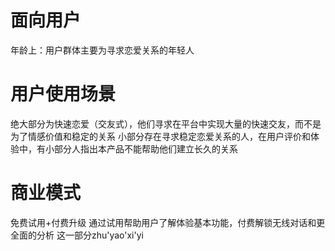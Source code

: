 # 面向用户
年龄上：用户群体主要为寻求恋爱关系的年轻人
# 用户使用场景
绝大部分为快速恋爱（交友式），他们寻求在平台中实现大量的快速交友，而不是为了情感价值和稳定的关系
小部分存在寻求稳定恋爱关系的人，在用户评价和体验中，有小部分人指出本产品不能帮助他们建立长久的关系
# 商业模式
免费试用+付费升级
通过试用帮助用户了解体验基本功能，付费解锁无线对话和更全面的分析
这一部分zhu'yao'xi'yi